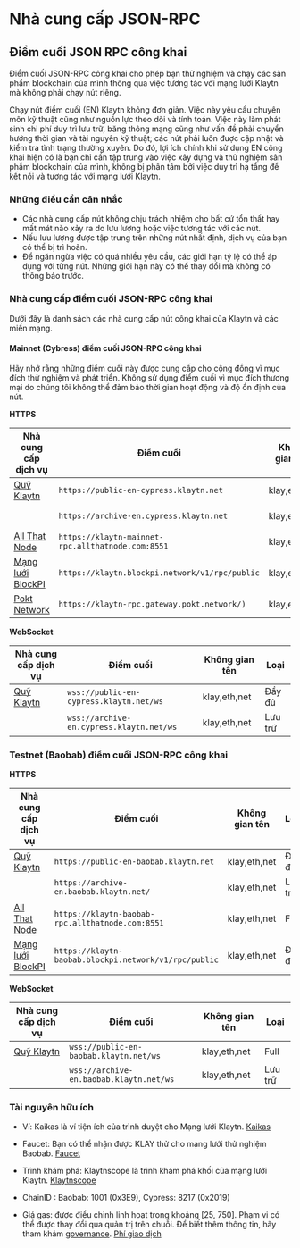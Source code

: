 # Nhà cung cấp JSON-RPC

## Điểm cuối JSON RPC công khai

Điểm cuối JSON-RPC công khai cho phép bạn thử nghiệm và chạy các sản phẩm blockchain của mình thông qua việc tương tác với mạng lưới Klaytn mà không phải chạy nút riêng.

Chạy nút điểm cuối (EN) Klaytn không đơn giản. Việc này yêu cầu chuyên môn kỹ thuật cũng như nguồn lực theo dõi và tính toán. Việc này làm phát sinh chi phí duy trì lưu trữ, băng thông mạng cũng như vấn đề phải chuyển hướng thời gian và tài nguyên kỹ thuật; các nút phải luôn được cập nhật và kiểm tra tình trạng thường xuyên. Do đó, lợi ích chính khi sử dụng EN công khai hiện có là bạn chỉ cần tập trung vào việc xây dựng và thử nghiệm sản phẩm blockchain của mình, không bị phân tâm bởi việc duy trì hạ tầng để kết nối và tương tác với mạng lưới Klaytn.

### Những điều cần cân nhắc

- Các nhà cung cấp nút không chịu trách nhiệm cho bất cứ tổn thất hay mất mát nào xảy ra do lưu lượng hoặc việc tương tác với các nút.
- Nếu lưu lượng được tập trung trên những nút nhất định, dịch vụ của bạn có thể bị trì hoãn.
- Để ngăn ngừa việc có quá nhiều yêu cầu, các giới hạn tỷ lệ có thể áp dụng với từng nút. Những giới hạn này có thể thay đổi mà không có thông báo trước.

### Nhà cung cấp điểm cuối JSON-RPC công khai

Dưới đây là danh sách các nhà cung cấp nút công khai của Klaytn và các miền mạng.

#### Mainnet (Cybress) điểm cuối JSON-RPC công khai

Hãy nhớ rằng những điểm cuối này được cung cấp cho cộng đồng vì mục đích thử nghiệm và phát triển. Không sử dụng điểm cuối vì mục đích thương mại do chúng tôi không thể đảm bảo thời gian hoạt động và độ ổn định của nút.

**HTTPS**

| Nhà cung cấp dịch vụ                        | Điểm cuối                                         | Không gian tên | Loại   |
| ------------------------------------------- | ------------------------------------------------- | -------------- | ------- |
| [Quỹ Klaytn](https://www.klaytn.foundation) | `https://public-en-cypress.klaytn.net`            | klay,eth,net   | Đầy đủ  |
|                                             | `https://archive-en.cypress.klaytn.net`           | klay,eth,net   | Lưu trữ |
| [All That Node](www.allthatnode.com)        | `https://klaytn-mainnet-rpc.allthatnode.com:8551` | klay,eth,net   | Đầy đủ  |
| [Mạng lưới BlockPI](https://blockpi.io/)    | `https://klaytn.blockpi.network/v1/rpc/public`    | klay,eth,net   | Đầy đủ  |
| [Pokt Network](https://pokt.network/)       | `https://klaytn-rpc.gateway.pokt.network/)`       | klay,eth,net   | Đầy đủ  |

**WebSocket**

| Nhà cung cấp dịch vụ                        | Điểm cuối                                | Không gian tên | Loại   |
| ------------------------------------------- | ---------------------------------------- | -------------- | ------- |
| [Quỹ Klaytn](https://www.klaytn.foundation) | `wss://public-en-cypress.klaytn.net/ws`  | klay,eth,net   | Đầy đủ  |
|                                             | `wss://archive-en.cypress.klaytn.net/ws` | klay,eth,net   | Lưu trữ |


### Testnet (Baobab) điểm cuối JSON-RPC công khai

**HTTPS**

| Nhà cung cấp dịch vụ                        | Điểm cuối                                             | Không gian tên | Loại   |
| ------------------------------------------- | ----------------------------------------------------- | -------------- | ------- |
| [Quỹ Klaytn](https://www.klaytn.foundation) | `https://public-en-baobab.klaytn.net`                 | klay,eth,net   | Đầy đủ  |
|                                             | `https://archive-en.baobab.klaytn.net/`               | klay,eth,net   | Lưu trữ |
| [All That Node](www.allthatnode.com)        | `https://klaytn-baobab-rpc.allthatnode.com:8551`      | klay,eth,net   | Full    |
| [Mạng lưới BlockPI](https://blockpi.io/)    | `https://klaytn-baobab.blockpi.network/v1/rpc/public` | klay,eth,net   | Đầy đủ  |

**WebSocket**

| Nhà cung cấp dịch vụ                        | Điểm cuối                               | Không gian tên | Loại   |
| ------------------------------------------- | --------------------------------------- | -------------- | ------- |
| [Quỹ Klaytn](https://www.klaytn.foundation) | `wss://public-en-baobab.klaytn.net/ws`  | klay,eth,net   | Full    |
|                                             | `wss://archive-en.baobab.klaytn.net/ws` | klay,eth,net   | Lưu trữ |

### Tài nguyên hữu ích

- Ví: Kaikas là ví tiện ích của trình duyệt cho Mạng lưới Klaytn. [Kaikas](https://docs.klaytn.foundation/dapp/developer-tools/kaikas)

- Faucet: Bạn có thể nhận được KLAY thử cho mạng lưới thử nghiệm Baobab. [Faucet](https://docs.klaytn.foundation/dapp/developer-tools/klaytn-wallet#how-to-receive-baobab-testnet-klay)

- Trình khám phá: Klaytnscope là trình khám phá khối của mạng lưới Klaytn. [Klaytnscope](https://docs.klaytn.foundation/dapp/developer-tools/klaytnscope)

- ChainID : Baobab: 1001 (0x3E9), Cypress: 8217 (0x2019)

- Giá gas: được điều chỉnh linh hoạt trong khoảng [25, 750]. Phạm vi có thể được thay đổi qua quản trị trên chuỗi. Để biết thêm thông tin, hãy tham khảm [governance](https://docs.klaytn.foundation/content/dapp/json-rpc/api-references/governance). [Phí giao dịch](https://docs.klaytn.com/klaytn/design/transaction-fees)